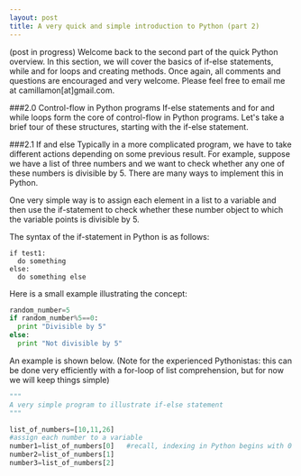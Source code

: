 ```yaml
---
layout: post
title: A very quick and simple introduction to Python (part 2)
---
```


(post in progress)
Welcome back to the second part of the quick Python overview.
In this section, we will cover the basics of if-else
statements, while and for loops and creating methods. Once again, all
comments and questions are encouraged and very welcome.
Please feel free to email me at camillamon[at]gmail.com.

###2.0 Control-flow in Python programs
If-else statements and for and while loops
form the core of control-flow in Python programs.
Let's take a brief tour of these structures, starting
with the if-else statement.

###2.1 If and else
Typically in a more complicated program, we have
to take different actions depending on some previous result.
For example, suppose we have a list of three numbers and we want
to check whether any one of these numbers is divisible by 5.
There are many ways to implement this in Python.

One very simple way is to assign each element in a list
to a variable and then use the if-statement to check whether
these number object to which the variable points is divisible by 5.

The syntax of the if-statement in Python is as follows:

```
if test1:
  do something
else:
  do something else
```

Here is a small example illustrating the concept:


```python
random_number=5
if random_number%5==0:
  print "Divisible by 5"
else:
  print "Not divisible by 5"
```

 An example is shown below.
(Note for the experienced Pythonistas: this can be done very efficiently
with a for-loop of list comprehension, but for now we will keep things
simple)

```python
"""
A very simple program to illustrate if-else statement
"""

list_of_numbers=[10,11,26]
#assign each number to a variable
number1=list_of_numbers[0]   #recall, indexing in Python begins with 0
number2=list_of_numbers[1]
number3=list_of_numbers[2]


```
